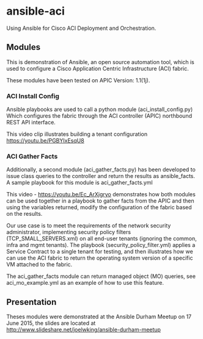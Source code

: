 # ansible-aci
Using Ansible for Cisco ACI Deployment and Orchestration.

## Modules
This is demonstration of Ansible, an open source automation tool, which is used to configure a Cisco Application Centric Infrastructure (ACI) fabric. 

These modules have been tested on APIC Version: 1.1(1j).

### ACI Install Config

Ansible playbooks are used to call a python module (aci_install_config.py) Which configures the fabric through the ACI controller (APIC) northbound REST API interface.

This video clip illustrates building a tenant configuration
https://youtu.be/PGBYIxEsqU8

### ACI Gather Facts

Additionally, a second module (aci_gather_facts.py) has been developed to issue class queries to the controller and return the results as ansible_facts. A sample playbook for this module is aci_gather_facts.yml

This video - https://youtu.be/Ec_ArXjgryo  demonstrates how both modules can be used together in a playbook to gather facts from the APIC and then using the variables returned, modify the configuration of the fabric based on the results.

Our use case is to meet the requirements of the network security administrator, implementing security policy filters (TCP_SMALL_SERVERS.xml) on all end-user tenants (ignoring the common, infra and mgmt tenants).   The playbook (security_policy_filter.yml) applies a Service Contract to a single tenant for testing, and then illustrates how we can use the ACI fabric to return the operating system version of a specific VM attached to the fabric.

The aci_gather_facts module can return managed object (MO) queries, see aci_mo_example.yml as an example of how to use this feature.

## Presentation

Theses modules were demonstrated at the Ansible Durham Meetup on 17 June 2015, the slides are located at http://www.slideshare.net/joelwking/ansible-durham-meetup


